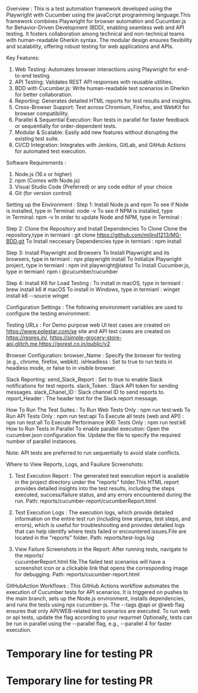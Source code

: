 Overview :
This is a test automation framework developed using the Playwright with Cucumber using the 
javaCcript programming language.This framework combines Playwright for browser automation and Cucumber.js for Behavior-Driven Development (BDD), 
enabling seamless web and API testing. It fosters collaboration among technical and non-technical teams with human-readable Gherkin syntax. 
The modular design ensures flexibility and scalability, offering robust testing for web applications and APIs.


Key Features:
1. Web Testing: Automates browser interactions using Playwright for end-to-end testing.
2. API Testing: Validates REST API responses with reusable utilities.
3. BDD with Cucumber.js: Write human-readable test scenarios in Gherkin for better collaboration.
4. Reporting: Generates detailed HTML reports for test results and insights.
5. Cross-Browser Support: Test across Chromium, Firefox, and WebKit for browser compatibility.
6. Parallel & Sequential Execution: Run tests in parallel for faster feedback or sequentially
   for order-dependent tests.
7. Modular & Scalable: Easily add new features without disrupting the existing test suite.
8. CI/CD Integration: Integrates with Jenkins, GitLab, and GitHub Actions for automated test
   execution.

Software Requirements :
1. Node.js (16.x or higher)
2. npm (Comes with Node.js)
3. Visual Studio Code (Preferred) or any code editor of your choice
4. Git (for version control)

Setting up the Environment :
Step 1: Install Node.js and npm
To see if Node is installed, type in Terminal: node -v
To see if NPM is installed, type in Terminal: npm -v
In order to update Node and NPM, type in Terminal :

Step 2: Clone the Repository and Install Dependencies
To Clone Clone the repository,type in termianl : git clone https://github.com/milind1213/MG-BDD.git
To Install neccesary Dependencies type in termianl : npm install

Step 3: Install Playwright and Browsers
To Install Playwright and its browsers, type in termianl : npx playwright install
To Initialize Playwright project, type in termianl : npm init playwright@latest
To Install Cucumber.js, type in termianl: npm i @cucumber/cucumber

Step 4: Install K6 for Load Testing :
To install in macOS, type in termianl : brew install k6 # macOS
To install in Windows, type in termianl : winget install k6 --source winget

Configuration Settings :
The following environment variables are used to configure the testing environment:

Testing URLs :
For Demo purpose web UI test cases are created on https://www.polestar.com/se site and 
API test cases are created on https://reqres.in/, https://simple-grocery-store-api.glitch.me,https://gorest.co.in/public/v2

Browser Configuration:
browser_Name : Specify the browser for testing (e.g., chrome, firefox, webkit).
isHeadless : Set to true to run tests in headless mode, or false to in visible browser.

Slack Reporting: send_Slack_Report : Set to true to enable Slack notifications for test reports.
slack_Token : Slack API token for sending messages.
slack_Chanel_ID : Slack channel ID to send reports to.
report_Header : The header text for the Slack report message.

How To Run The Test Suites :
To Run Web Tests Only : npm run test:web
To Run API Tests Only : npm run test:api
To Execute all tests (web and API) : npn run test:all
To Execute Performance (K6) Tests Only : npm run test:k6
How to Run Tests in Parallel
To enable parallel execution:
Open the cucumber.json configuration file.
Update the file to specify the required number of parallel instances.

Note: API tests are preferred to run sequentially to avoid state conflicts.

Where to View Reports, Logs, and Fauilure Screenshots:
1. Test Execution Report : The generated test execution report is available in the project directory under
   the "reports" folder.This HTML report provides detailed insights into the test results, including the steps executed, success/failure status, and any errors encountered during the run.
   Path: reports/cucumber-report/cucumberReport.html

2. Test Execution Logs : The execution logs, which provide detailed information on the entire test run
   (including time stamps, test steps, and errors), which is useful for troubleshooting and provides detailed logs that can help identify where tests failed or encountered issues.File are located in the "reports" folder.
   Path: reports/test-logs.log

3. View Failure Screenshots in the Report: After running tests, navigate to the reports/  
   cucumberReport.html file.The failed test scenarios will have a screenshot icon or a clickable link that opens the corresponding image for debugging.
   Path: reports/cucumber-report.html


GitHubAction Workflows :
This GitHub Actions workflow automates the execution of Cucumber tests for API scenarios. It is triggered on pushes to the main branch, sets up the Node.js environment, installs dependencies, and runs the tests using npx cucumber-js.
The --tags @api or @web flag ensures that only API/WEB-related test scenarios are executed. To run web or api tests, update the flag according to your requrmet
Optionally, tests can be run in parallel using the --parallel <number> flag, e.g., --parallel 4 for faster execution.

# Temporary line for testing PR

# Temporary line for testing PR